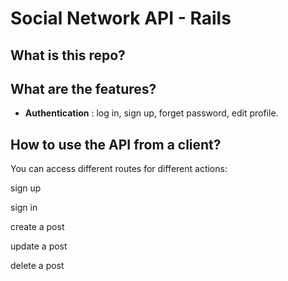 # Social Network API - Rails

## What is this repo?

## What are the features?

- **Authentication** : log in, sign up, forget password, edit profile.

## How to use the API from a client?

You can access different routes for different actions:

sign up

sign in

create a post

update a post

delete a post
